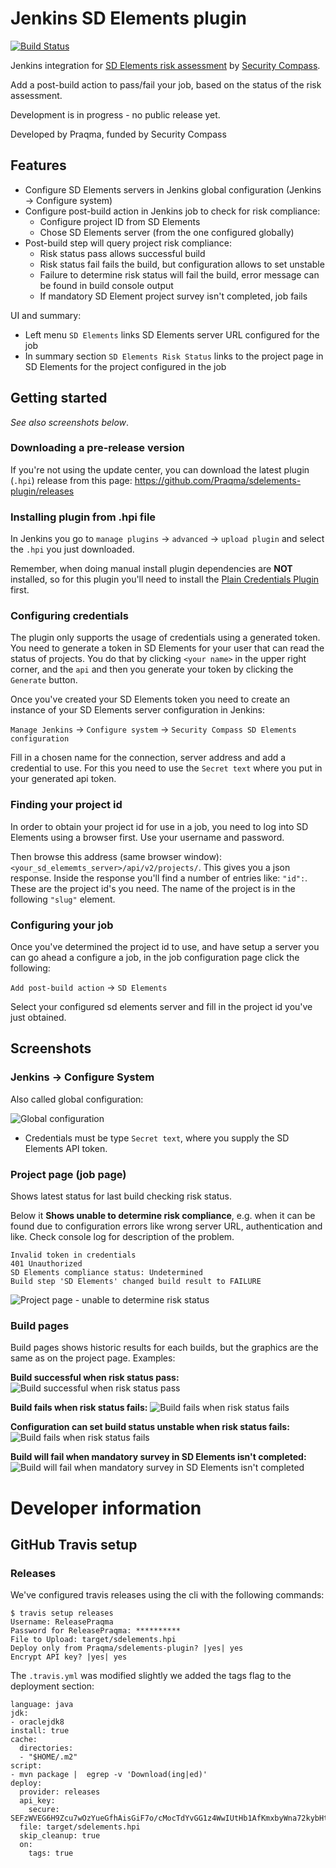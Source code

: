 # Jenkins SD Elements plugin

[![Build Status](https://travis-ci.org/Praqma/sdelements-plugin.svg?branch=master)](https://travis-ci.org/Praqma/sdelements-plugin
)

Jenkins integration for [SD Elements risk assessment](https://www.securitycompass.com/sdelements) by [Security Compass](https://www.securitycompass.com/).

Add a post-build action to pass/fail your job, based on the status of the risk assessment.

Development is in progress - no public release yet.

Developed by Praqma, funded by Security Compass

## Features

* Configure SD Elements servers in Jenkins global configuration (Jenkins -> Configure system)
* Configure post-build action in Jenkins job to check for risk compliance:
  * Configure project ID from SD Elements
  * Chose SD Elements server (from the one configured globally)
* Post-build step will query project risk compliance:
  * Risk status pass allows successful build
  * Risk status fail fails the build, but configuration allows to set unstable
  * Failure to determine risk status will fail the build, error message can be found in build console output
  * If mandatory SD Element project survey isn't completed, job fails

UI and summary:

* Left menu `SD Elements` links SD Elements server URL configured for the job
* In summary section `SD Elements Risk Status` links to the project page in SD Elements for the project configured in the job

## Getting started

_See also screenshots below_.

### Downloading a pre-release version

If you're not using the update center, you can download the latest plugin (`.hpi`) release from this page: https://github.com/Praqma/sdelements-plugin/releases

### Installing plugin from .hpi file

In Jenkins you go to `manage plugins` -> `advanced` -> `upload plugin` and select the `.hpi` you just downloaded.

Remember, when doing manual install plugin dependencies are **NOT** installed, so for this plugin you'll need to install the [Plain Credentials Plugin](https://wiki.jenkins.io/display/JENKINS/Plain+Credentials+Plugin) first.

### Configuring credentials

The plugin only supports the usage of credentials using a generated token. You need to generate a token in SD Elements for your user that can read the status of projects. You do that by clicking `<your name>` in the upper right corner, and the `api` and then you generate your token by clicking the `Generate` button.

Once you've created your SD Elements token you need to create an instance of your SD Elements server configuration in Jenkins:

`Manage Jenkins` -> `Configure system` -> `Security Compass SD Elements configuration`

Fill in a chosen name for the connection, server address and add a credential to use. For this you need to use the `Secret text` where you put in your generated api token.

### Finding your project id

In order to obtain your project id for use in a job, you need to log into SD Elements using a browser first. Use your username and password.

Then browse this address (same browser window): `<your_sd_elememts_server>/api/v2/projects/`. This gives you a json response. Inside the response you'll find a number of entries like: `"id":`. These are the project id's you need. The name of the project is in the following `"slug"` element.

### Configuring your job

Once you've determined the project id to use, and have setup a server you can go ahead a configure a job, in the job configuration page click the following:

`Add post-build action` -> `SD Elements`

Select your configured sd elements server and fill in the project id you've just obtained.

## Screenshots

### Jenkins -> Configure System

Also called global configuration:

![Global configuration](docs/global-configuration.png)
  * Credentials must be type `Secret text`, where you supply the SD Elements API token.


### Project page (job page)

Shows latest status for last build checking risk status.

Below it **Shows unable to determine risk compliance**, e.g. when it can be found due to configuration errors like wrong server URL, authentication and like. Check console log for description of the problem.

    Invalid token in credentials
    401 Unauthorized
    SD Elements compliance status: Undetermined
    Build step 'SD Elements' changed build result to FAILURE

![Project page - unable to determine risk status](docs/project-page-unable-to-determine-risk-compliance.png)

### Build pages

Build pages shows historic results for each builds, but the graphics are the same as on the project page. Examples:


**Build successful when risk status pass:**
![Build successful when risk status pass](docs/build-page-risk-status-pass.png)

**Build fails when risk status fails:**
![Build fails when risk status fails](docs/build-page-risk-status-fail.png)

**Configuration can set build status unstable when risk status fails:**
![Build fails when risk status fails](docs/build-page-risk-status-fail-job-configured-unstable.png)

**Build will fail when mandatory survey in SD Elements isn't completed:**
![Build will fail when mandatory survey in SD Elements isn't completed](docs/build-page-risk-status-undetermined-survey-not-completed.png)


# Developer information

## GitHub Travis setup

### Releases

We've configured travis releases using the cli with the following commands:

```
$ travis setup releases
Username: ReleasePraqma
Password for ReleasePraqma: **********
File to Upload: target/sdelements.hpi
Deploy only from Praqma/sdelements-plugin? |yes| yes
Encrypt API key? |yes| yes
```

The `.travis.yml` was modified slightly we added the tags flag to the deployment section:

```
language: java
jdk:
- oraclejdk8
install: true
cache:
  directories:
  - "$HOME/.m2"
script:
- mvn package |  egrep -v 'Download(ing|ed)'
deploy:
  provider: releases
  api_key:
    secure: SEFzWVEG6H9Zcu7wOzYueGfhAisGiF7o/cMocTdYvGG1z4WwIUtHb1AfKmxbyWna72kybHtdBjnMAJ8l7gwp7UOPpHKsIkBKQ5SXa3S/2Fqj7Aq2UFioeqklqDpOlYSobUyp9epUTJnTwFTUFN4hYKxQG2ZL89xTNk3+5UxRsyH9KbL/4c6Gs8WRpmLKn0h1EHSGHw$
  file: target/sdelements.hpi
  skip_cleanup: true
  on:
    tags: true
```
